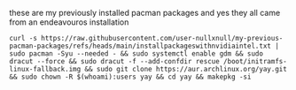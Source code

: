 these are my previously installed pacman packages and yes they all came from an endeavouros installation
```
curl -s https://raw.githubusercontent.com/user-nullxnull/my-previous-pacman-packages/refs/heads/main/installpackageswithnvidiaintel.txt | sudo pacman -Syu --needed - && sudo systemctl enable gdm && sudo dracut --force && sudo dracut -f --add-confdir rescue /boot/initramfs-linux-fallback.img && sudo git clone https://aur.archlinux.org/yay.git && sudo chown -R $(whoami):users yay && cd yay && makepkg -si
```
